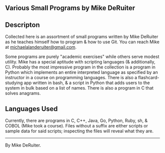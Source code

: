 ## Various Small Programs by Mike DeRuiter

## Descripton

Collected here is an assortment of small programs written by Mike DeRuiter as he teaches himself how to program & how to use Git. You can reach Mike at michaelalanderuiter@gmail.com. 

Some programs are purely "academic exercises" while others serve modest utility. Mike has a special aptitude with scripting languages (& additionally, C). Probably the most impressive program in the collection is a program in Python which implements an entire interpreted language as specified by an instructor in a course on programming languages. There is also a flashcard-studying app written in bash, & a script in Python that adds users to the system in bulk based on a list of names. There is also a program in C that solves anagrams. 

## Languages Used

Currently, there are programs in C, C++, Java, Go, Python, Ruby, sh, & COBOL (Mike took a course). Files without a suffix are either scripts or sample data for said scripts; inspecting the files will reveal what they are.

---

By Mike DeRuiter.
